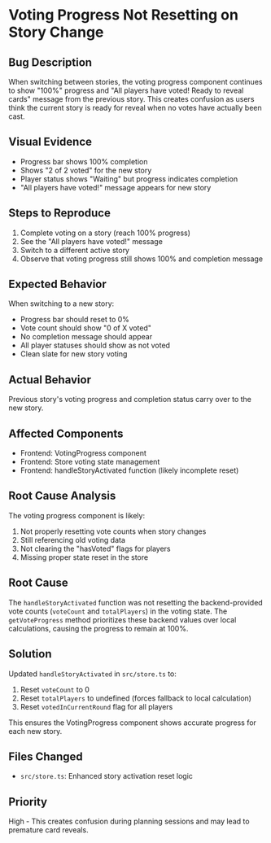# Voting Progress Not Resetting on Story Change

## Bug Description
When switching between stories, the voting progress component continues to show "100%" progress and "All players have voted! Ready to reveal cards" message from the previous story. This creates confusion as users think the current story is ready for reveal when no votes have actually been cast.

## Visual Evidence
- Progress bar shows 100% completion
- Shows "2 of 2 voted" for the new story
- Player status shows "Waiting" but progress indicates completion
- "All players have voted!" message appears for new story

## Steps to Reproduce
1. Complete voting on a story (reach 100% progress)
2. See the "All players have voted!" message
3. Switch to a different active story
4. Observe that voting progress still shows 100% and completion message

## Expected Behavior
When switching to a new story:
- Progress bar should reset to 0%
- Vote count should show "0 of X voted"
- No completion message should appear
- All player statuses should show as not voted
- Clean slate for new story voting

## Actual Behavior
Previous story's voting progress and completion status carry over to the new story.

## Affected Components
- Frontend: VotingProgress component
- Frontend: Store voting state management
- Frontend: handleStoryActivated function (likely incomplete reset)

## Root Cause Analysis
The voting progress component is likely:
1. Not properly resetting vote counts when story changes
2. Still referencing old voting data
3. Not clearing the "hasVoted" flags for players
4. Missing proper state reset in the store

## Root Cause
The `handleStoryActivated` function was not resetting the backend-provided vote counts (`voteCount` and `totalPlayers`) in the voting state. The `getVoteProgress` method prioritizes these backend values over local calculations, causing the progress to remain at 100%.

## Solution
Updated `handleStoryActivated` in `src/store.ts` to:
1. Reset `voteCount` to 0
2. Reset `totalPlayers` to undefined (forces fallback to local calculation)
3. Reset `votedInCurrentRound` flag for all players

This ensures the VotingProgress component shows accurate progress for each new story.

## Files Changed
- `src/store.ts`: Enhanced story activation reset logic

## Priority
High - This creates confusion during planning sessions and may lead to premature card reveals.